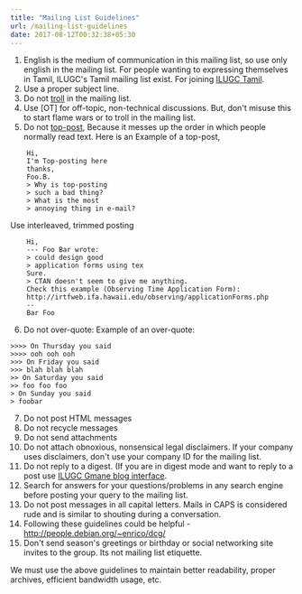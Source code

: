 ```yaml
---
title: "Mailing List Guidelines"
url: /mailing-list-guidelines
date: 2017-08-12T00:32:38+05:30
---
```


1. English is the medium of communication in this mailing list, so use only english in the mailing list. For people wanting to expressing themselves in Tamil, ILUGC's Tamil mailing list exist. For joining [ILUGC Tamil](http://www.ae.iitm.ac.in/mailman/listinfo/ilugc.tamil).
2. Use a proper subject line.
3. Do not [troll](http://en.wikipedia.org/wiki/Internet_troll) in the mailing list.
4. Use [OT] for off-topic, non-technical discussions. But, don't misuse this to start flame wars or to troll in the mailing list.
5. Do not [top-post](http://en.wikipedia.org/wiki/Top-posting), Because it messes up the order in which people normally read text. Here is an Example of a top-post,
```
    Hi,
    I'm Top-posting here
    thanks,
    Foo.B.
    > Why is top-posting
    > such a bad thing?
    > What is the most
    > annoying thing in e-mail?
```
Use interleaved, trimmed posting
```
    Hi,
    --- Foo Bar wrote:
    > could design good
    > application forms using tex
    Sure.
    > CTAN doesn't seem to give me anything.
    Check this example (Observing Time Application Form):
    http://irtfweb.ifa.hawaii.edu/observing/applicationForms.php
    --
    Bar Foo
```
6. Do not over-quote:
Example of an over-quote:
```
>>>> On Thursday you said
>>>> ooh ooh ooh
>>> On Friday you said
>>> blah blah blah
>> On Saturday you said
>> foo foo foo
> On Sunday you said
> foobar
```
7. Do not post HTML messages
8. Do not recycle messages
9. Do not send attachments
10. Do not attach obnoxious, nonsensical legal disclaimers. If your company uses disclaimers, don't use your company ID for the mailing list.
11. Do not reply to a digest. (If you are in digest mode and want to reply to a post use [ILUGC Gmane blog interface](http://blog.gmane.org/gmane.org.user-groups.linux.ilugc).
12. Search for answers for your questions/problems in any search engine before posting your query to the mailing list.
13. Do not post messages in all capital letters. Mails in CAPS is considered rude and is similar to shouting during a conversation.
14. Following these guidelines could be helpful - http://people.debian.org/~enrico/dcg/
15. Don't send season's greetings or birthday or social networking site invites to the group. Its not mailing list etiquette.


We must use the above guidelines to maintain better
readability, proper archives, efficient bandwidth
usage, etc.
